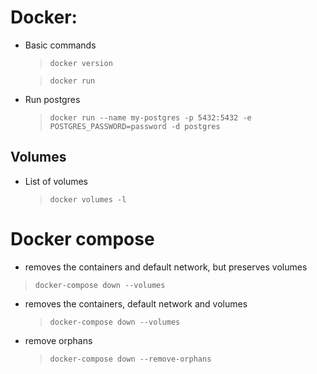
# Docker:

- Basic commands

	> `docker version`

	> `docker run`

- Run postgres

	> `docker run --name my-postgres -p 5432:5432 -e POSTGRES_PASSWORD=password -d postgres`

## Volumes

- List of volumes

  > `docker volumes -l`



# Docker compose

-  removes the containers and default network, but preserves volumes

  > `docker-compose down --volumes`

- removes the containers, default network and volumes

  > `docker-compose down --volumes`

- remove orphans

  > `docker-compose down --remove-orphans`
